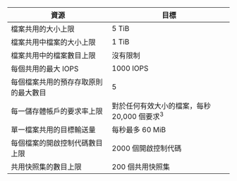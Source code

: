 | 資源 | 目標 |
|----------|---------------|
| 檔案共用的大小上限 | 5 TiB |
| 檔案共用中檔案的大小上限 | 1 TiB |
| 檔案共用中的檔案數目上限 | 沒有限制 |
| 每個共用的最大 IOPS | 1000 IOPS |
| 每個檔案共用的預存存取原則的最大數目 | 5 |
| 每一儲存體帳戶的要求率上限 | 對於任何有效大小的檔案，每秒 20,000 個要求<sup>3</sup> |
| 單一檔案共用的目標輸送量 | 每秒最多 60 MiB |
| 每個檔案的開啟控制代碼數目上限 | 2000 個開啟控制代碼 |
| 共用快照集的數目上限 | 200 個共用快照集 |